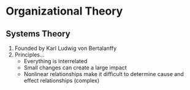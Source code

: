 # Organizational Theory #
## Systems Theory ##
1. Founded by Karl Ludwig von Bertalanffy
2. Principles…
	* Everything is interrelated
	* Small changes can create a large impact
	* Nonlinear relationships make it difficult to determine cause and effect relationships (complex)